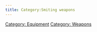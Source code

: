 ```yaml
---
title: Category:Smiting weapons
---
```


[Category: Equipment](Category:_Equipment "wikilink") [Category:
Weapons](Category:_Weapons "wikilink")